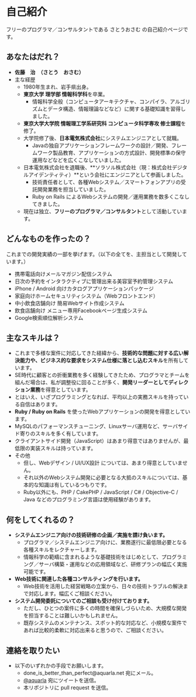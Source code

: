 自己紹介
=========

フリーのプログラマ／コンサルタントである さとうおさむ の自己紹介ページです。

あなたはだれ？
----
* **佐藤　治　（さとう　おさむ）**
* 主な経歴
  * 1980年生まれ、岩手県出身。
  * **東京大学 理学部 情報科学科**を卒業。
    * 情報科学全般（コンピュータアーキテクチャ、コンパイラ、アルゴリズムとデータ構造、情報理論などなど）に関する基礎知識を習得しました。
  * **東京大学大学院 情報理工学系研究科 コンピュータ科学専攻 修士課程**を修了。
  * 大学院修了後、**日本電気株式会社**にシステムエンジニアとして就職。
    * Javaの独自アプリケーションフレームワークの設計／開発、フレームワーク製品教育、アプリケーションの方式設計、開発標準の保守運用などなどを広くこなしていました。
  * 日本電気株式会社を退職後、**ソラソル株式会社（現：株式会社デジタルアイデンティティ）**という会社にエンジニアとして参画しました。
    * 技術責任者として、各種Webシステム／スマートフォンアプリの受託開発業務を担当していました。
    * Ruby on Rails によるWebシステムの開発／運用業務を数多くこなしてきました。
  * 現在は独立、**フリーのプログラマ／コンサルタント**として活動しています。

どんなものを作ったの？
---
これまでの開発実績の一部を挙げます。（以下の全てを、主担当として開発しています。）

* 携帯電話向けメールマガジン配信システム
* 日次の予約をインタラクティブに管理出来る美容室予約管理システム
* iPhone / Android 向けカタログアプリケーションパッケージ
* 家庭向けホームセキュリティシステム（Webフロントエンド）
* 中小飲食店舗向け 簡易Webサイト作成システム
* 飲食店舗向け メニュー専用Facebookページ生成システム
* Google検索順位解析システム

主なスキルは？
---
* これまで多様な案件に対応してきた経緯から、**技術的な問題に対する広い解決能力や、ビジネス的な要求をシステム仕様に落とし込むスキル**を所有しています。
* SE時代に顧客との折衝業務を多く経験してきたため、プログラマとチームを組んだ場合は、私が調整役に回ることが多く、**開発リーダーとしてディレクション業務**を得意としています。
* とはいえ、いざプログラミングとなれば、平均以上の実務スキルを持っている自信はあります。
 * **Ruby / Ruby on Rails** を使ったWebアプリケーションの開発を得意としています。
 * MySQLのパフォーマンスチューニング、Linuxサーバ運用など、サーバサイド寄りのスキルを多く有しています。
 * クライアントサイド開発（JavaScript）はあまり得意ではありませんが、最低限の実装スキルは持っています。
 * その他
    * 但し、Webデザイン / UI/UX設計 については、あまり得意としていません。
    * それ以外のWebシステム開発に必要となる大抵のスキルについては、基本的な知識は有しているつもりです。
    * Ruby以外にも、PHP / CakePHP / JavaScript / C# / Objective-C / Java などのプログラミング言語は使用経験があります。


何をしてくれるの？
---
* **システムエンジニア向けの技術研修の企画／実施を請け負います。**
  * プログラマ／システムエンジニア向けに、業務遂行に最低限必要となる各種スキルをレクチャーします。
  * 情報科学の範疇に含まれるような基礎技術をはじめとして、プログラミング／サーバ構築・運用などの応用領域など、研修プランの幅広く実施可能です。
* **Web技術に関連した各種コンサルティングを行います。**
  * Web技術を活用した経営戦略の立案から、日々の技術トラブルの解決まで対応します。幅広くご相談ください。
* **システム開発委託についてのご相談も受け付けております。**
  * ただし、ひとつの案件に多くの時間を確保しづらいため、大規模な開発を担当することは難しいかもしれません。
  * 既存システムのメンテナンス、スポット的な対応など、小規模な案件であれば比較的柔軟に対応出来ると思うので、ご相談ください。


連絡を取りたい
---
 * 以下のいずれかの手段でお願いします。
   * &#100;&#111;&#110;&#101;&#95;&#105;&#115;&#95;&#98;&#101;&#116;&#116;&#101;&#114;&#95;&#116;&#104;&#97;&#110;&#95;&#112;&#101;&#114;&#102;&#101;&#99;&#116;&#64;&#97;&#113;&#117;&#97;&#114;&#108;&#97;&#46;&#110;&#101;&#116;  宛にメール。
   * [@aquarla](https://twitter.com/aquarla) 宛にツイートを送信。
   * 本リポジトリに pull request を送信。
